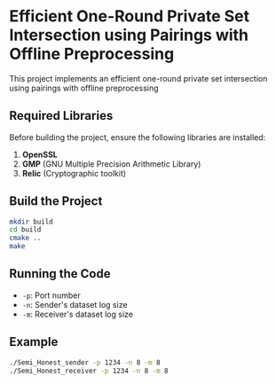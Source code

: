 # Efficient One-Round Private Set Intersection using Pairings with Offline Preprocessing

This project implements an efficient one-round private set intersection using pairings with offline preprocessing

## Required Libraries
Before building the project, ensure the following libraries are installed:

1. **OpenSSL**
2. **GMP** (GNU Multiple Precision Arithmetic Library)
3. **Relic** (Cryptographic toolkit)

## Build the Project

```bash
mkdir build
cd build
cmake ..
make
```

## Running the Code
- `-p`: Port number
- `-n`: Sender's dataset log size
- `-m`: Receiver's dataset log size

## Example
``` bash
./Semi_Honest_sender -p 1234 -n 8 -m 8
./Semi_Honest_receiver -p 1234 -n 8 -m 8
```
